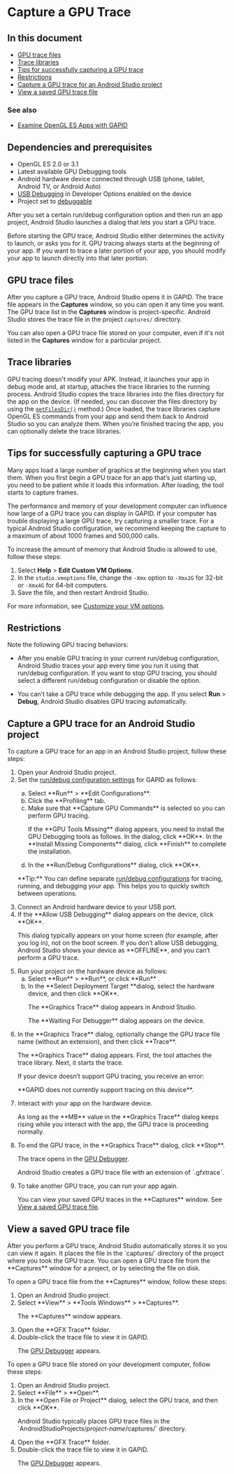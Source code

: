 # Capture a GPU Trace

## In this document
* [GPU trace files](#files)
* [Trace libraries](#libraries)
* [Tips for successfully capturing a GPU trace](#tips)
* [Restrictions](#restrictions)
* [Capture a GPU trace for an Android Studio project](#project)
* [View a saved GPU trace file](#saved)

### See also
* [Examine OpenGL ES Apps with GAPID](index.html)

## Dependencies and prerequisites
* OpenGL ES 2.0 or 3.1
* Latest available GPU Debugging tools
* Android hardware device connected through USB (phone, tablet, Android TV, or Android Auto)
* [USB Debugging](http://developer.android.com/studio/run/device.html#developer-device-options) in Developer Options enabled on the device
* Project set to [debuggable](https://developer.android.com/studio/run/device.html#setting-up)

After you set a certain run/debug configuration option and then run an app
project, Android Studio launches a dialog that lets you start a GPU trace.
<!-- Android Studio lets you take a GPU trace in two ways:
</p><ul>
<li>After you set a certain run/debug configuration option and then run an app
project, Android Studio launches a dialog that lets you start a GPU trace.
<li>After you install an APK on a hardware device, Android Studio lets
you begin a GPU trace from the <a href="/studio/profile/am-gpu.html">GPU Monitor</a>.</li>
</ul> -->

Before starting the GPU trace, Android Studio either determines the activity to launch,
or asks you for it. GPU tracing always starts at the beginning of your app. If you want to
trace a later portion of your app, you should modify your app to launch directly into that
later portion.

<a name="files"></a>
## GPU trace files

After you capture a GPU trace, Android Studio opens it in GAPID. The trace file
appears in the **Captures** window, so you can open
it any time you want. The GPU trace list in the **Captures** window
is project-specific. Android Studio stores the trace file in the project
`captures/` directory.

You can also open a GPU trace file stored on your computer, even if it's not listed in
the **Captures** window for a particular project.

<a name="libraries"></a>
## Trace libraries

GPU tracing doesn't modify your APK. Instead, it launches your app in debug
mode and, at startup, attaches the trace libraries to the running process.
Android Studio copies the trace libraries into the files
directory for the app on the device. (If needed, you can discover the files directory by using
the [`getFilesDir()`](https://developer.android.com/reference/android/content/Context.html#getFilesDir()) method.) Once loaded, the trace libraries capture OpenGL ES commands from your app and send them back to Android Studio so
you can analyze them. When you’re finished tracing the app, you can optionally
delete the trace libraries.

<a name="tips"></a>
## Tips for successfully capturing a GPU trace

Many apps load a large number of graphics at the beginning when you start them.
When you first begin a GPU trace for an app that’s just starting up, you need to
be patient while it loads this information. After loading, the tool starts to
capture frames.

The performance and memory of your development computer can influence how large
of a GPU trace you can display in GAPID. If your computer has trouble
displaying a large GPU trace, try capturing a smaller trace. For a typical
Android Studio configuration, we recommend keeping the capture to a maximum of
about 1000 frames and 500,000 calls.

To increase the amount of memory that Android Studio is allowed to use, follow
these steps:
1. Select **Help** > **Edit Custom VM Options**.
2. In the `studio.vmoptions` file, change the `-Xmx` option to `-Xmx2G` for 32-bit or `-Xmx4G` for 64-bit computers.
3. Save the file, and then restart Android Studio.

For more information, see [Customize your VM options](http://developer.android.com/studio/intro/studio-config.html#customize_vm).

<a name="restrictions"></a>
## Restrictions

Note the following GPU tracing behaviors:

* After you enable GPU tracing in your current run/debug configuration,
Android Studio traces your app every time you run it using that run/debug
configuration. If you want to stop GPU tracing, you should select a different
run/debug configuration or disable the option.
<!-- If you’re instead capturing a trace from the GPU Monitor, the
tool starts a trace whenever you click  **Launch**
  <img src="/images/tools/am-ilaunchgpu_2-2_2x.png"
    style="vertical-align:sub;margin:0;height:17px" alt="" />. -->
* You can’t take a GPU trace while debugging the app. If you select
**Run** > **Debug**, Android Studio disables GPU
  tracing automatically.

<a name="project"></a>
## Capture a GPU trace for an Android Studio project

To capture a GPU trace for an app in an Android Studio project, follow these
steps:

<ol>
<li>Open your Android Studio project. </li>
<li>Set the <a
href="/studio/run/rundebugconfig.html#profiling-tab">run/debug
configuration settings</a> for GAPID as follows: </li>
<ol type="a">
 <li>Select **Run** > **Edit Configurations**.
 <li>Click the **Profiling** tab.
 <li>Make sure that **Capture GPU Commands** is selected so you can
perform GPU tracing.</li>


<p>
If the **GPU Tools Missing** dialog appears, you need to install the GPU Debugging
tools as follows. In the dialog, click **OK**. In the **Install Missing
Components** dialog, click **Finish** to complete the installation.
</p>

  <li>In the **Run/Debug Configurations**
dialog, click **OK**.</li>
</ol>
<p>
<p class="note">**Tip:** You can define separate <a
href="/studio/run/rundebugconfig.html">run/debug
configurations</a> for tracing, running, and debugging your app. This helps
you to quickly switch between operations.
</p>
<li>Connect an Android hardware device to your USB port.</li>
<li>
If the **Allow USB Debugging** dialog appears on the device, click
**OK**.
</li>
<p>
This dialog typically appears on your home screen (for example, after you log
in), not on the boot screen. If you don’t allow USB debugging, Android Studio
shows your device as **OFFLINE**, and you can’t perform a GPU
trace.
</p>
<li>Run your project on the hardware device as follows:
<ol type="a">
 <li>Select **Run** > **Run**, or click
**Run**
<img src="/studio/images/buttons/toolbar-run.png" class="inline-icon" alt="" />.
 <li>In the **Select Deployment Target **dialog, select the
hardware device, and then click **OK**.</li>
</li>
<p>
The **Graphics Trace** dialog appears in Android Studio.
</p>

<p>
The **Waiting For Debugger** dialog appears on the device.
</p></ol>

<li>In the **Graphics Trace** dialog, optionally change the GPU trace file name
(without an extension), and then click **Trace**.</li>
<p>
The **Graphics Trace** dialog appears. First, the tool attaches the
trace library.
Next, it starts the trace.
</p>

<p>
If your device doesn’t support GPU tracing, you receive an error:
</p>
<p>
**GAPID does not currently support tracing on this
device**.
</p>

<li>Interact with your app on the hardware device.</li>
<p>
As long as the **MB** value in the **Graphics Trace** dialog
keeps rising while you interact with the
app, the GPU trace is proceeding normally.
</p>
<li>To end the GPU trace, in the **Graphics Trace** dialog, click
**Stop**.</li>
<p>
The trace opens in the <a href="/studio/debug/am-gpu-debugger-analysis.html">GPU Debugger</a>.
</p>
<p>
Android Studio creates a GPU trace file with an extension of
`.gfxtrace`.
</p>
<!-- SEEMS TO VARY Android Studio creates the GPU trace file with the file name
`<em>project_yyyy.mm.dd_hh.mm.ss</em>.gfxtrace` using the project
name, year, month, day, hour, minute, and second of the capture, for example,
`Teapot_2016.08.18_18.44`.`gfxtrace`. -->

<li>To take another GPU trace, you can run your app again.
<!-- , or
<a href="#monitor">start the trace from the GPU
Monitor</a>. -->
</li>
<p>
You can view your saved GPU traces in the **Captures** window. See
<a href="#saved">View a saved GPU trace file</a>.
</p>
</ol>
<!-- <h2 id="apk">Prepare to trace an APK</h2>

<p>
To capture a GPU trace from an APK, follow these steps:
</p><ol>
<li>Open an Android Studio project.</li>
<p>
Although the APK doesn’t need to be associated with a project, Android Studio
lists GPU traces in the **Captures** window for a project. It
stores the trace in the project `captures/` directory.
</p>
<p>
You can create an empty project for the purpose of capturing GPU traces. If you
develop and run within Android Studio, we recommend that you instead follow the
steps for <a href="#project">Capturing a GPU Trace for an Android Studio
Project</a>.
</p>
<li>Connect an Android hardware device to your USB port.</li>
<li>
If the **Allow USB Debugging** dialog appears on the device, click
**OK**.
</li>
<p>
This dialog typically appears on your home screen (for example, after you log
in), not on the boot screen. If you don’t allow USB debugging, Android Monitor
shows your device as **OFFLINE**, and you can’t perform a trace.
</p>
<li>Install the APK on your hardware device.</li>
<p>
If the APK is on your development computer, you can transfer it to your device
with <a
href="https://developer.android.com/studio/command-line/adb.html#move">adb</a>.
For example:
</p>
<pre
class="no-pretty-print">adb install /Users/me/Downloads/myapp.apk
</pre>
<li><a href="#monitor">Start the trace from the GPU
Monitor</a>.
</li>
</ol>

<h2 id="monitor">Capture a GPU trace from the GPU Monitor</h2>
<p>After you install your app on a connected hardware device, as described in the previous
sections, you can use the GPU Monitor to capture a trace.
</p>

<p>
To start a GPU trace from the GPU Monitor, follow these steps:
</p><ol>
<li><a
href="https://developer.android.com/studio/profile/am-basics.html#displaying">Open
Android Monitor</a>.
<li>In the Device menu, <a
href="/studio/profile/am-basics.html#switching">select the hardware device</a>.
<li>Click the **Monitors** tab and <a
href="/studio/profile/am-basics.html#rearranging">display
the GPU Monitor</a>.
<li>To start tracing, click **Launch**
  <img src="/images/tools/am-ilaunchgpu_2-2_2x.png"
    style="vertical-align:sub;margin:0;height:17px" alt="" />.</li>
<p>
If the **GPU Tools Missing** dialog appears, you need to install the GPU Debugging
tools as follows. In the dialog, click **OK**. In the **Install Missing
Components** dialog, click **Finish** to complete the installation.
</p>
<p>
The **Launch Activity** dialog appears.
</p>

<li>In the dialog, select the app process.</li>
<p>
For example, the <a href="http://google.github.io/zooshi/" class="external-link">Zooshi app</a> has
a `com.google.fpl.zooshi` process that you can select.
</p>
<li>Optionally type a different GPU trace file name
(without an extension).</li>
<li>Click **Trace**.</li>
<p>
The **Graphics Trace** dialog appears. First, the tool launches the app and attaches
the trace library. Then it starts the trace.
</p>
<p>
If your device doesn’t support GPU tracing, you receive an error:
</p>
<p>
**GAPID does not currently support tracing on this
device**.
</p>

<li>Interact with your app on the hardware device.</li>
<p>
As long as the **MB** value in the **Graphics Trace** dialog
keeps rising while you interact with the
app, the GPU trace is proceeding normally.
</p>
<li>To end the GPU trace, in the **Graphics Trace** dialog, click
**Stop**.</li>
<p>
The trace opens in the <a href="/studio/debug/am-gpu-debugger-analysis.html">GPU Debugger</a>.
</p>
<p>
Android Studio creates a GPU trace file with an extension of
`.gfxtrace`.
</p></ol> -->
<!-- SEEMS TO VARY. Android Studio creates the GPU trace file with the file name
`<em>project_yyyy.mm.dd_hh.mm.ss</em>.gfxtrace` using the project
name, year, month, day, hour, minute, and second of the capture, for example,
`Teapot_2016.08.18_18.44`.`gfxtrace`.-->


<h2 id="saved">View a saved GPU trace file</h2>
<p>
After you perform a GPU trace, Android Studio automatically stores it so you can view
it again. It places the file in the `captures/` directory of the
project where you took the GPU trace. You can open a GPU trace file from the
**Captures** window for a project, or by selecting the file on
disk.
</p>
<p>
To open a GPU trace file from the **Captures** window, follow these
steps:
</p><ol>
<li>Open an Android Studio project.
<li>Select **View** > **Tools Windows** >
**Captures**.</li>
<p>
The **Captures** window appears.
</p>
<li>Open the **GFX Trace** folder.
<li>Double-click the trace file to view it in GAPID.</li>
<p>
The <a href="/studio/debug/am-gpu-debugger-analysis.html">GPU Debugger</a> appears.
</p>
</ol>
<p>
To open a GPU trace file stored on your development computer, follow these
steps:
</p><ol>
<li>Open an Android Studio project.
<li>Select **File** > **Open**.
<li>In the **Open File or Project** dialog, select the GPU trace,
and then click **OK**.</li>
<p>
Android Studio typically places GPU trace files in the
`AndroidStudioProjects/<em>project-name</em>/captures/` directory.

<li>Open the **GFX Trace** folder.
<li>Double-click the trace file to view it in GAPID.</li>
<p>
The <a href="/studio/debug/am-gpu-debugger-analysis.html">GPU Debugger</a> appears.
</p>
</ol>


